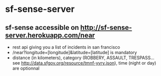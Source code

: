 sf-sense-server
===============

sf-sense accessible on http://sf-sense-server.herokuapp.com/near
-----------------

- rest api giving you a list of incidents in san francisco
- /near?longitude=[longitude]&latitude=[latitude] is mandatory
- distance (in kilometers), category (ROBBERY, ASSAULT, TRESPASS... see http://data.sfgov.org/resource/tmnf-yvry.json), time (night or day) are optionnal